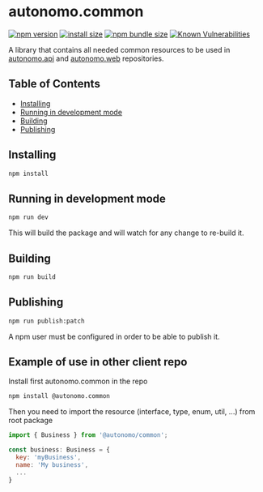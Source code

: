 # autonomo.common

[![npm version](https://img.shields.io/npm/v/@autonomo/common.svg?style=flat-square)](https://www.npmjs.com/package/@autonomo/common)
[![install size](https://img.shields.io/badge/dynamic/json?url=https://packagephobia.com/v2/api.json?p=@autonomo/common&query=$.install.pretty&label=install%20size&style=flat-square)](https://packagephobia.now.sh/result?p=@autonomo/common)
[![npm bundle size](https://img.shields.io/bundlephobia/minzip/@autonomo/common?style=flat-square)](https://bundlephobia.com/package/@autonomo/common@latest)
[![Known Vulnerabilities](https://snyk.io/test/npm/@autonomo/common/badge.svg)](https://snyk.io/test/npm/@autonomo/common)

A library that contains all needed common resources to be used in [autonomo.api](https://github.com/pabloibanezcom/autonomo.api) and [autonomo.web](https://github.com/pabloibanezcom/autonomo.web) repositories.

## Table of Contents

- [Installing](#installing)
- [Running in development mode](#running-in-development-mode)
- [Building](#building)
- [Publishing](#publishing)

## Installing

```bash
npm install
```

## Running in development mode

```bash
npm run dev
```

This will build the package and will watch for any change to re-build it.

## Building

```bash
npm run build
```

## Publishing

```bash
npm run publish:patch
```

A npm user must be configured in order to be able to publish it.

## Example of use in other client repo

Install first autonomo.common in the repo

```bash
npm install @autonomo.common
```

Then you need to import the resource (interface, type, enum, util, ...) from root package

```js
import { Business } from '@autonomo/common';

const business: Business = {
  key: 'myBusiness',
  name: 'My business',
  ...
}
```
